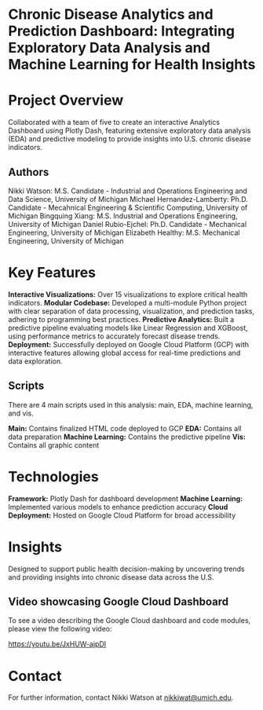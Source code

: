 # Chronic Disease Analytics and Prediction Dashboard: Integrating Exploratory Data Analysis and Machine Learning for Health Insights

# Project Overview
Collaborated with a team of five to create an interactive Analytics Dashboard using Plotly Dash, featuring extensive exploratory data analysis (EDA) and predictive modeling to provide insights into U.S. chronic disease indicators.

## Authors
Nikki Watson: M.S. Candidate - Industrial and Operations Engineering and Data Science, University of Michigan
Michael Hernandez-Lamberty: Ph.D. Candidate - Mecahnical Engineering & Scientific Computing, University of Michigan
Bingquing Xiang: M.S. Industrial and Operations Engineering, University of Michigan
Daniel Rubio-Ejchel: Ph.D. Candidate - Mechanical Engineering, University of Michigan
Elizabeth Healthy: M.S. Mechanical Engineering, University of Michigan

# Key Features

**Interactive Visualizations:** Over 15 visualizations to explore critical health indicators.
**Modular Codebase:** Developed a multi-module Python project with clear separation of data processing, visualization, and prediction tasks, adhering to programming best practices.
**Predictive Analytics:** Built a predictive pipeline evaluating models like Linear Regression and XGBoost, using performance metrics to accurately forecast disease trends.
**Deployment:** Successfully deployed on Google Cloud Platform (GCP) with interactive features allowing global access for real-time predictions and data exploration.

## Scripts
There are 4 main scripts used in this analysis: main, EDA, machine learning, and vis. 

**Main:** Contains finalized HTML code deployed to GCP
**EDA:** Contains all data preparation 
**Machine Learning:** Contains the predictive pipeline
**Vis:** Contains all graphic content

# Technologies

**Framework:** Plotly Dash for dashboard development
**Machine Learning:** Implemented various models to enhance prediction accuracy
**Cloud Deployment:** Hosted on Google Cloud Platform for broad accessibility

# Insights
Designed to support public health decision-making by uncovering trends and providing insights into chronic disease data across the U.S.

## Video showcasing Google Cloud Dashboard
To see a video describing the Google Cloud dashboard and code modules, please view the following video: 

https://youtu.be/JxHUW-ajpDI

# Contact
For further information, contact Nikki Watson at nikkiwat@umich.edu.